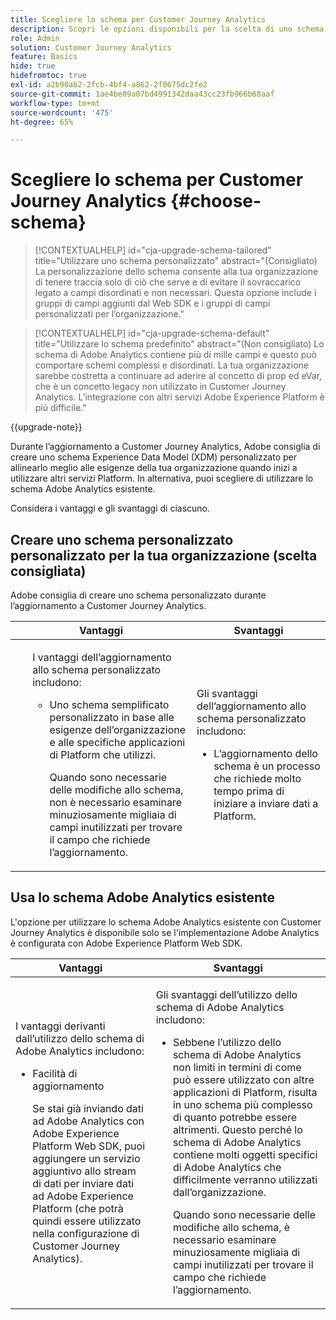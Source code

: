 ```yaml
---
title: Scegliere lo schema per Customer Journey Analytics
description: Scopri le opzioni disponibili per la scelta di uno schema per Customer Journey Analytics e i vantaggi e gli svantaggi di ciascuno
role: Admin
solution: Customer Journey Analytics
feature: Basics
hide: true
hidefromtoc: true
exl-id: a2b90ab2-2fcb-4bf4-a862-2f0675dc2fe2
source-git-commit: 1ae4be09a07bd4991342daa43cc23fb966b68aaf
workflow-type: tm+mt
source-wordcount: '475'
ht-degree: 65%

---
```


# Scegliere lo schema per Customer Journey Analytics {#choose-schema}

<!-- markdownlint-disable MD034 -->

>[!CONTEXTUALHELP]
>id="cja-upgrade-schema-tailored"
>title="Utilizzare uno schema personalizzato"
>abstract="(Consigliato) La personalizzazione dello schema consente alla tua organizzazione di tenere traccia solo di ciò che serve e di evitare il sovraccarico legato a campi disordinati e non necessari. Questa opzione include i gruppi di campi aggiunti dal Web SDK e i gruppi di campi personalizzati per l’organizzazione."

<!-- markdownlint-enable MD034 -->

<!-- markdownlint-disable MD034 -->

>[!CONTEXTUALHELP]
>id="cja-upgrade-schema-default"
>title="Utilizzare lo schema predefinito"
>abstract="(Non consigliato) Lo schema di Adobe Analytics contiene più di mille campi e questo può comportare schemi complessi e disordinati. La tua organizzazione sarebbe costretta a continuare ad aderire al concetto di prop ed eVar, che è un concetto legacy non utilizzato in Customer Journey Analytics. L’integrazione con altri servizi Adobe Experience Platform è più difficile."

<!-- markdownlint-enable MD034 -->

{{upgrade-note}}

<!-- this page exists as the "Learn more" link in the info icons for the options "I am comfortable using my Adobe Analytics schema as a basis" and "I want to use a schema tailored to my organization" -->

Durante l’aggiornamento a Customer Journey Analytics, Adobe consiglia di creare uno schema Experience Data Model (XDM) personalizzato per allinearlo meglio alle esigenze della tua organizzazione quando inizi a utilizzare altri servizi Platform. In alternativa, puoi scegliere di utilizzare lo schema Adobe Analytics esistente.

Considera i vantaggi e gli svantaggi di ciascuno.

## Creare uno schema personalizzato personalizzato per la tua organizzazione (scelta consigliata)

Adobe consiglia di creare uno schema personalizzato durante l’aggiornamento a Customer Journey Analytics.

| Vantaggi | Svantaggi |
|----------|---------|
| <ul><p>I vantaggi dell’aggiornamento allo schema personalizzato includono:</p><ul><li>Uno schema semplificato personalizzato in base alle esigenze dell’organizzazione e alle specifiche applicazioni di Platform che utilizzi.</li><p>Quando sono necessarie delle modifiche allo schema, non è necessario esaminare minuziosamente migliaia di campi inutilizzati per trovare il campo che richiede l’aggiornamento.</p></ul> | <p>Gli svantaggi dell’aggiornamento allo schema personalizzato includono:</p><ul><li>L’aggiornamento dello schema è un processo che richiede molto tempo prima di iniziare a inviare dati a Platform.</li></ul> |

## Usa lo schema Adobe Analytics esistente

L&#39;opzione per utilizzare lo schema Adobe Analytics esistente con Customer Journey Analytics è disponibile solo se l&#39;implementazione Adobe Analytics è configurata con Adobe Experience Platform Web SDK. <!-- correct? Or can you do this with an AppMeasurement implementation?-->

| Vantaggi | Svantaggi |
|----------|---------|
| <p>I vantaggi derivanti dall’utilizzo dello schema di Adobe Analytics includono:</p><ul><li>Facilità di aggiornamento<p>Se stai già inviando dati ad Adobe Analytics con Adobe Experience Platform Web SDK, puoi aggiungere un servizio aggiuntivo allo stream di dati per inviare dati ad Adobe Experience Platform (che potrà quindi essere utilizzato nella configurazione di Customer Journey Analytics).</p></li></ul> | <p>Gli svantaggi dell’utilizzo dello schema di Adobe Analytics includono:</p><ul><li>Sebbene l’utilizzo dello schema di Adobe Analytics non limiti in termini di come può essere utilizzato con altre applicazioni di Platform, risulta in uno schema più complesso di quanto potrebbe essere altrimenti. Questo perché lo schema di Adobe Analytics contiene molti oggetti specifici di Adobe Analytics che difficilmente verranno utilizzati dall’organizzazione.<p>Quando sono necessarie delle modifiche allo schema, è necessario esaminare minuziosamente migliaia di campi inutilizzati per trovare il campo che richiede l’aggiornamento.</p></li></ul> |




<!-- Not sure about any of this: 

If you plan to use your Adobe Analytics schema, the following steps are required:

For Adobe Analytics implementations using AppMeasurement:

1. Datastream mapping

For Adobe Analytics implementations using the Web SDK:

1. 



the upgrade steps provided by the [Adobe Analytics to Customer Journey Analytics upgrade questionnaire](https://gigazelle.github.io/cja-ttv/).

If you want to create an XDM schema to use with Customer Journey Analytics, continue with [Create an XDM schema to use with Customer Journey Analytics](/help/getting-started/cja-upgrade/cja-upgrade-schema-create.md).


Tags: (All 3 require data prep mapping. Would need to go into the datastream and map every single field to its appropriate place in XDM. Because whenever you use the data object, it always requires mapping. If you send something in the data object and it doesn't get mapped, the it is permanently lost and can't be recovered.)

1. Shim - Intercepts and instead of sending data to a report suite, it sends it to a Data View. (Data object)

1. Russ special - convert current implementation to a Web SDK implementation - put everything in the data object. 

1. Plop entire data layer into the data object and send that to the datastream. (not documented. Might be the Web SDK docs.)

-->
